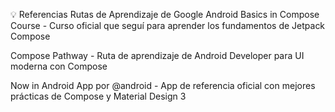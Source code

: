 💡 Referencias
Rutas de Aprendizaje de Google
Android Basics in Compose Course - Curso oficial que seguí para aprender los fundamentos de Jetpack Compose

Compose Pathway - Ruta de aprendizaje de Android Developer para UI moderna con Compose

Now in Android App por @android - App de referencia oficial con mejores prácticas de Compose y Material Design 3
